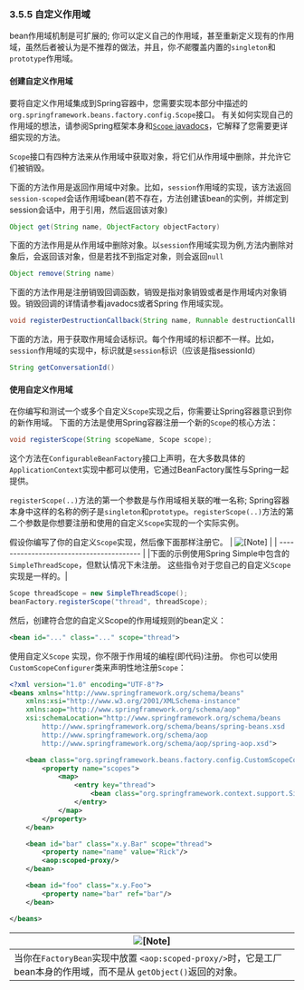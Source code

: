 ### 3.5.5 自定义作用域


bean作用域机制是可扩展的; 你可以定义自己的作用域，甚至重新定义现有的作用域，虽然后者被认为是不推荐的做法，并且，你*不能*覆盖内置的`singleton`和`prototype`作用域。

#### 创建自定义作用域


要将自定义作用域集成到Spring容器中，您需要实现本部分中描述的`org.springframework.beans.factory.config.Scope`接口。 有关如何实现自己的作用域的想法，请参阅Spring框架本身和[`Scope` javadocs](http://docs.spring.io/spring-framework/docs/5.0.0.M4/javadoc-api/org/springframework/beans/factory/config/Scope.html)，它解释了您需要更详细实现的方法。

`Scope`接口有四种方法来从作用域中获取对象，将它们从作用域中删除，并允许它们被销毁。

下面的方法作用是返回作用域中对象。比如，`session`作用域的实现，该方法返回`session-scoped`会话作用域bean(若不存在，方法创建该bean的实例，并绑定到session会话中，用于引用，然后返回该对象)
```java
Object get(String name, ObjectFactory objectFactory)
```

下面的方法作用是从作用域中删除对象。以`session`作用域实现为例,方法内删除对象后，会返回该对象，但是若找不到指定对象，则会返回`null`

```java
Object remove(String name)
```

下面的方法作用是注册销毁回调函数，销毁是指对象销毁或者是作用域内对象销毁。销毁回调的详情请参看javadocs或者Spring 作用域实现。


```java
void registerDestructionCallback(String name, Runnable destructionCallback)
```

下面的方法，用于获取作用域会话标识。每个作用域的标识都不一样。比如，`session`作用域的实现中，标识就是`session`标识（应该是指sessionId）

```java
String getConversationId()
```

#### 使用自定义作用域


在你编写和测试一个或多个自定义`Scope`实现之后，你需要让Spring容器意识到你的新作用域。 下面的方法是使用Spring容器注册一个新的`Scope`的核心方法：
```java
void registerScope(String scopeName, Scope scope);
```


这个方法在`ConfigurableBeanFactory`接口上声明，在大多数具体的`ApplicationContext`实现中都可以使用，它通过BeanFactory属性与Spring一起提供。

`registerScope(..)`方法的第一个参数是与作用域相关联的唯一名称; Spring容器本身中这样的名称的例子是`singleton`和`prototype`。`registerScope(..)`方法的第二个参数是你想要注册和使用的自定义`Scope`实现的一个实际实例。

假设你编写了你的自定义`Scope`实现，然后像下面那样注册它。
| ![[Note]](http://docs.spring.io/spring/docs/5.0.0.M4/spring-framework-reference/htmlsingle/images/note.png.pagespeed.ce.9zQ_1wVwzR.png) |
| ---------------------------------------- |
|下面的示例使用Spring Simple中包含的`SimpleThreadScope`，但默认情况下未注册。 这些指令对于您自己的自定义`Scope`实现是一样的。|

```java
Scope threadScope = new SimpleThreadScope();
beanFactory.registerScope("thread", threadScope);
```

然后，创建符合您的自定义Scope的作用域规则的bean定义：

```xml
<bean id="..." class="..." scope="thread">
```


使用自定义`Scope` 实现，你不限于作用域的编程(即代码)注册。 你也可以使用`CustomScopeConfigurer`类来声明性地注册`Scope`：

```xml
<?xml version="1.0" encoding="UTF-8"?>
<beans xmlns="http://www.springframework.org/schema/beans"
	xmlns:xsi="http://www.w3.org/2001/XMLSchema-instance"
	xmlns:aop="http://www.springframework.org/schema/aop"
	xsi:schemaLocation="http://www.springframework.org/schema/beans
		http://www.springframework.org/schema/beans/spring-beans.xsd
		http://www.springframework.org/schema/aop
		http://www.springframework.org/schema/aop/spring-aop.xsd">

	<bean class="org.springframework.beans.factory.config.CustomScopeConfigurer">
		<property name="scopes">
			<map>
				<entry key="thread">
					<bean class="org.springframework.context.support.SimpleThreadScope"/>
				</entry>
			</map>
		</property>
	</bean>

	<bean id="bar" class="x.y.Bar" scope="thread">
		<property name="name" value="Rick"/>
		<aop:scoped-proxy/>
	</bean>

	<bean id="foo" class="x.y.Foo">
		<property name="bar" ref="bar"/>
	</bean>

</beans>
```

| ![[Note]](http://docs.spring.io/spring/docs/5.0.0.M4/spring-framework-reference/htmlsingle/images/note.png.pagespeed.ce.9zQ_1wVwzR.png) |
| ---------------------------------------- |
|  当你在`FactoryBean`实现中放置 `<aop:scoped-proxy/>`时，它是工厂bean本身的作用域，而不是从 `getObject()`返回的对象。|

